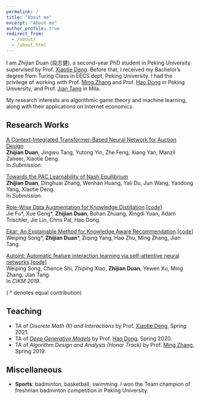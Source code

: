 ```yaml
---
permalink: /
title: "About me"
excerpt: "About me"
author_profile: true
redirect_from: 
  - /about/
  - /about.html
---
```


I am Zhijian Duan (段志健), a second-year PhD student in Peking University supervised by Prof. [Xiaotie Deng](https://cfcs.pku.edu.cn/english/people/faculty/xiaotiedeng/index.htm). Before that, I received my Bachelor’s degree from Turing Class in EECS dept, Peking University. I had the privilege of working with Prof. [Ming Zhang](http://net.pku.edu.cn/dlib/mzhang/) and Prof. [Hao Dong](https://zsdonghao.github.io/) in Peking University, and Prof. [Jian Tang](https://jian-tang.com/) in Mila.

My research interests are algorithmic game theory and machine learning, along with their applications on Internet economics.

## Research Works
[A Context-Integrated Transformer-Based Neural Network for Auction Design](https://arxiv.org/abs/2201.12489)  
**Zhijian Duan**, Jingwu Tang, Yutong Yin, Zhe Feng, Xiang Yan, Manzil Zaheer, Xiaotie Deng.  
In *Submission*.

[Towards the PAC Learnability of Nash Equilibrium](https://arxiv.org/abs/2108.07472)  
**Zhijian Duan**, Dinghuai Zhang, Wenhan Huang, Yali Du, Jun Wang, Yaodong Yang, Xiaotie Deng.  
In *Submission*.

<!-- [Factorization Asset Pricing](https://papers.ssrn.com/sol3/papers.cfm?abstract_id=3940074)  
**Zhijian Duan**, Zhili Gong, Qian Qi.  
In *Submission*. -->

[Role-Wise Data Augmentation for Knowledge Distillation](https://arxiv.org/abs/2004.08861).[[code]](https://github.com/bigaidream-projects/role-kd)  
Jie Fu\*, Xue Geng\*, **Zhijian Duan**, Bohan Zhuang, Xingdi Yuan, Adam Trischler, Jie Lin, Chris Pal, Hao Dong.

[Ekar: An Explainable Method for Knowledge Aware Recommendation](https://arxiv.org/abs/1906.09506).[[code]](https://github.com/zjduan/Ekar)  
Weiping Song\*, **Zhijian Duan**\*, Ziqing Yang, Hao Zhu, Ming Zhang, Jian Tang.

[Autoint: Automatic feature interaction learning via self-attentive neural networks](https://arxiv.org/abs/1810.11921).[[code]](https://github.com/shichence/AutoInt)  
Weiping Song, Chence Shi, Zhiping Xiao, **Zhijian Duan**, Yewen Xu, Ming Zhang, Jian Tang.  
In *CIKM 2019*.

( * denotes equal contribution)

## Teaching
* TA of _Discrete Math (II) and Interactions_ by Prof. [Xiaotie Deng](https://cfcs.pku.edu.cn/english/people/faculty/xiaotiedeng/index.htm), Spring 2021.  
* TA of [_Deep Generative Models_](https://deep-generative-models.github.io/) by Prof. [Hao Dong](https://zsdonghao.github.io/), Spring 2020.  
* TA of _Algorithm Design and Analysis (Honor Track)_ by Prof. [Ming Zhang](http://net.pku.edu.cn/dlib/mzhang/), Spring 2019.  

## Miscellaneous
* **Sports**: badminton, basketball, swimming. I won the Team champion of freshman badminton competition in Peking University. 

